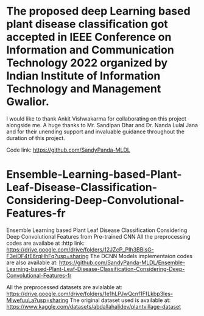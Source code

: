 # The proposed deep Learning based plant disease classification got accepted in IEEE Conference on Information and Communication Technology 2022 organized by Indian Institute of Information Technology and Management Gwalior. 



I would like to thank Ankit Vishwakarma for collaborating on this project alongside me. A huge thanks to Mr. Sandipan Dhar and Dr. Nanda Lulal Jana and for their unending support and invaluable guidance throughout the duration of this project.
 

Code link: https://github.com/SandyPanda-MLDL

# Ensemble-Learning-based-Plant-Leaf-Disease-Classification-Considering-Deep-Convolutional-Features-fr
Ensemble Learning based Plant Leaf Disease Classification Considering Deep Convolutional Features from Pre-trained CNN
All the preprocessing codes are availabe at :http link: https://drive.google.com/drive/folders/12JZcP_PIh3BBisG-F3eiDF4tE6rqHhFq?usp=sharing
The DCNN Models implementaion codes are also available at: https://github.com/SandyPanda-MLDL/Ensemble-Learning-based-Plant-Leaf-Disease-Classification-Considering-Deep-Convolutional-Features-fr

All the preprocessed datasets are avialable at: https://drive.google.com/drive/folders/1e1hLPJwQcnf1FfLkbp3les-MlwefuuLa?usp=sharing
The original dataset used is available at: https://www.kaggle.com/datasets/abdallahalidev/plantvillage-dataset
